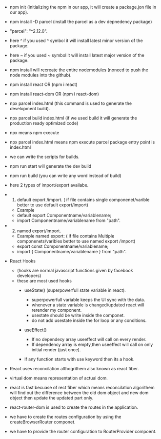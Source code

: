 - npm init (initializing the npm in our app, it will create a package.jon file in our app). 
- npm install -D parcel (install the parcel as a dev depnedency package) 
- "parcel": "^2.12.0".
- here ^ if you used ^ symbol it will install latest minor version of the package. 
- here ~ if you used ~ symbol it will install latest major version of the package.
- npm install will recreate the entire nodemodules (noneed to push the node modules into the github).
- npm install react OR (npm i react) 
- npm install react-dom OR (npm i react-dom)
- npx parcel index.html (this command is used to generate the development build). 
- npx parcel build index.html (if we used build it will generate the production ready optimized code)
- npx means npm execute
- npx parcel index.html means npm execute parcel package entry point is index.html
- we can write the scripts for builds.
- npm run start will generate the dev build
- npm run build (you can write any word instead of build)  


- here 2 types of import/export availabe.
- 1. default export /import.  ( if file contains single componenet/varible better to use default export/import)
    - Example
    - default export Componentname/variablename;
    - import Componentname/variablename from "path".

- 2. named export/import.
    - Example named export: ( if file contains Multiple componenets/varibles better to use named export /import)
    - export const Componentname/variablename;
    - import { Componentname/variablename } from "path".


- React Hooks
    - (hooks are normal javascript functions given by facebook developers)
    - these are most used hooks
      - useState() (superpowerfull state variable in react).
        - superpowerfull variable keeps the UI sync with the data.
        - whenever a state variable is changed/updated react will rerender my component.
        - usestate should be write inside the componet.
        - do not add usestate inside the for loop or any conditions. 

      - useEffect()  
        - If no dependecy array useeffect will call on every render.
        - If dependency array is empty,then useeffect will call on only initial render (just once).

      - If any function starts with use keyword then its a hook.

- React uses reconcilation althogrithem also known as react fiber.
- virtual dom means representation of actual dom.
- react is fast becuase of rect fiber which means reconcilation algorithem will find out the   difference between the old dom object and new dom object then update the updated part only.

- react-router-dom is used to create the routes in the application.
- we have to create the routes configuration by using the createBrowserRouter componet.
- we have to provide the router configuration to RouterProvider compoent.





